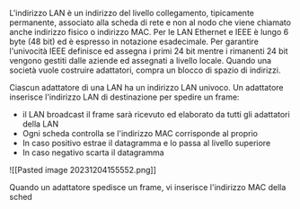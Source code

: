 L'indirizzo LAN è un indirizzo del livello collegamento, tipicamente permanente, associato alla scheda di rete e non al nodo che viene chiamato anche indirizzo fisico o indirizzo MAC. Per le LAN Ethernet e IEEE è lungo 6 byte (48 bit) ed è espresso in notazione esadecimale.
Per garantire l'univocità IEEE definisce ed assegna i primi 24 bit mentre i rimanenti 24 bit vengono gestiti dalle aziende ed assegnati a livello locale.
Quando una società vuole costruire adattatori, compra un blocco di spazio di indirizzi.

Ciascun adattatore di una LAN ha un indirizzo LAN univoco. Un adattatore inserisce l'indirizzo LAN di destinazione per spedire un frame:
- il LAN broadcast il frame sarà ricevuto ed elaborato da tutti gli adattatori della LAN
- Ogni scheda controlla se l'indirizzo MAC corrisponde al proprio
- In caso positivo estrae il datagramma e lo passa al livello superiore
- In caso negativo scarta il datagramma

![[Pasted image 20231204155552.png]]

Quando un adattatore spedisce un frame, vi inserisce l'indirizzo MAC della sched